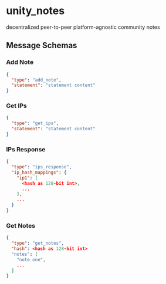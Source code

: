 # unity_notes

decentralized peer-to-peer platform-agnostic community notes

## Message Schemas

### Add Note

```json
{
  "type": "add_note",
  "statement": "statement content"
}
```

### Get IPs

```json
{
  "type": "get_ips",
  "statement": "statement content"
}
```

### IPs Response

```json
{
  "type": "ips_response",
  "ip_hash_mappings": {
    "ip1": [
      <hash as 128-bit int>,
      ...
    ],
    ...
  }
}
```

### Get Notes

```json
{
  "type": "get_notes",
  "hash": <hash as 128-bit int>
  "notes": [
    "note one",
    ...
  ]
}
```
